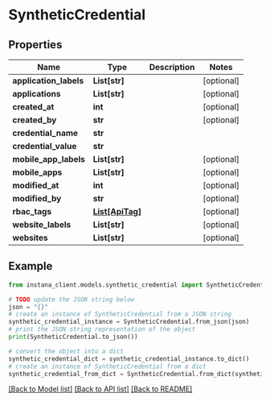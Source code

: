 # SyntheticCredential


## Properties

Name | Type | Description | Notes
------------ | ------------- | ------------- | -------------
**application_labels** | **List[str]** |  | [optional] 
**applications** | **List[str]** |  | [optional] 
**created_at** | **int** |  | [optional] 
**created_by** | **str** |  | [optional] 
**credential_name** | **str** |  | 
**credential_value** | **str** |  | 
**mobile_app_labels** | **List[str]** |  | [optional] 
**mobile_apps** | **List[str]** |  | [optional] 
**modified_at** | **int** |  | [optional] 
**modified_by** | **str** |  | [optional] 
**rbac_tags** | [**List[ApiTag]**](ApiTag.md) |  | [optional] 
**website_labels** | **List[str]** |  | [optional] 
**websites** | **List[str]** |  | [optional] 

## Example

```python
from instana_client.models.synthetic_credential import SyntheticCredential

# TODO update the JSON string below
json = "{}"
# create an instance of SyntheticCredential from a JSON string
synthetic_credential_instance = SyntheticCredential.from_json(json)
# print the JSON string representation of the object
print(SyntheticCredential.to_json())

# convert the object into a dict
synthetic_credential_dict = synthetic_credential_instance.to_dict()
# create an instance of SyntheticCredential from a dict
synthetic_credential_from_dict = SyntheticCredential.from_dict(synthetic_credential_dict)
```
[[Back to Model list]](../README.md#documentation-for-models) [[Back to API list]](../README.md#documentation-for-api-endpoints) [[Back to README]](../README.md)


